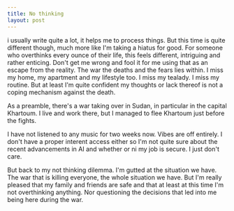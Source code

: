 ```yaml
---
title: No thinking
layout: post
---
```


i usually write quite a lot, it helps me to process things. But this time is quite different though, much more like I'm taking a hiatus for good. For someone who overthinks every ounce of their life, this feels different, intriguing and rather enticing. Don't get me wrong and fool it for me using that as an escape from the reality. The war the deaths and the fears lies within. I miss my home, my apartment and my lifestyle too. I miss my tealady. I miss my routine. But at least I'm quite confident my thoughts or lack thereof is not a coping mechanism against the death. 

As a preamble, there's a war taking over in Sudan, in particular in the capital Khartoum. I live and work there, but I managed to flee Khartoum just before the fights.

I have not listened to any music for two weeks now. Vibes are off entirely. I don't have a proper interent access either so I'm not quite sure about the recent advancements in AI and whether or ni my job is secure. I just don't care.

But back to my not thinking dilemma. I'm gutted at the situation we have. The war that is killing everyone, the whole situation we have. But I'm really pleased that my family and friends are safe and that at least at this time I'm not overthinking anything. Nor questioning the decisions that led into me being here during the war.